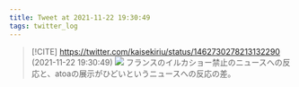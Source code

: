 ```yaml
---
title: Tweet at 2021-11-22 19:30:49
tags: twitter_log
---
```


> [!CITE] https://twitter.com/kaisekiriu/status/1462730278213132290 (2021-11-22 19:30:49)
> ![](https://twitter.com/kaisekiriu/status/1462730278213132290)
> フランスのイルカショー禁止のニュースへの反応と、atoaの展示がひどいというニュースへの反応の差。
